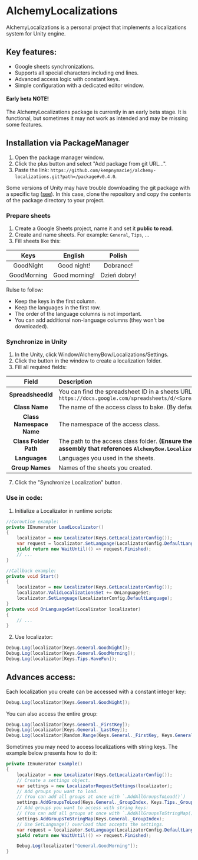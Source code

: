 # AlchemyLocalizations
AlchemyLocalizations is a personal project that implements a localizations system for Unity engine.

## Key features:
* Google sheets synchronizations.
* Supports all special characters including end lines.
* Advanced access logic with constant keys.
* Simple configuration with a dedicated editor window.

#### Early beta NOTE!
The AlchemyLocalizations package is currently in an early beta stage. It is functional, but sometimes it may not work as intended and may be missing some features.

## Installation via PackageManager
1. Open the package manager window.
2. Click the plus button and select "Add package from git URL...".
3. Paste the link: `https://github.com/kempnymaciej/alchemy-localizations.git?path=/package#v0.4.0`.

Some versions of Unity may have trouble downloading the git package with a specific tag ([see](https://issuetracker.unity3d.com/issues/package-resolution-error-when-using-a-git-dependency-referencing-an-annotated-tag-in-its-git-url)). In this case, clone the repository and copy the contents of the package directory to your project.

### Prepare sheets
1. Create a Google Sheets project, name it and set it **public to read**.
2. Create and name sheets. For example: `General`, `Tips`, ...
3. Fill sheets like this:

| Keys          | English         | Polish       |
| :---:         | :---:           | :---:        |
| GoodNight     | Good night!     | Dobranoc!    |
| GoodMorning   | Good morning!   | Dzień dobry! |

Rulse to follow:
* Keep the keys in the first column.
* Keep the languages in the first row.
* The order of the language columns is not important.
* You can add additional non-language columns (they won't be downloaded).

### Synchronize in Unity
1. In the Unity, click Window/AlchemyBow/Localizations/Settings.
2. Click the button in the window to create a localization folder.
3. Fill all required fields:

| Field                     | Description|
| :---:                     | :--- |
|**SpreadsheedId**          | You can find the spreadsheet ID in a sheets URL: `https://docs.google.com/spreadsheets/d/<SpreadsheedId>/edit#gid=0` |
|**Class Name**             | The name of the access class to bake. (By default Keys)|
|**Class Namespace Name**   | The namespace of the access class. |
|**Class Folder Path**      | The path to the access class folder. **(Ensure the folder is in an assembly that references `AlchemyBow.Localizations`!)** |
|**Languages**              | Languages you used in the sheets. |
|**Group Names**            | Names of the sheets you created. |

7. Click the "Synchronize Localization" button.

### Use in code:
1. Initialize a Localizator in runtime scripts:
```csharp
//Coroutine example:
private IEnumerator LoadLocalizator()
{
    localizator = new Localizator(Keys.GetLocalizatorConfig());
    var request = localizator.SetLanguage(LocalizatorConfig.DefaultLanguage);
    yield return new WaitUntil(() => request.Finished);
    // ...
}
```
```csharp
//Callback example:
private void Start()
{
    localizator = new Localizator(Keys.GetLocalizatorConfig());
    localizator.ValidLocalizationsSet += OnLanguageSet;
    localizator.SetLanguage(LocalizatorConfig.DefaultLanguage);
}
private void OnLanguageSet(Localizator localizator)
{
    // ...
}
```
2. Use localizator:
```csharp
Debug.Log(localizator[Keys.General.GoodNight]);
Debug.Log(localizator[Keys.General.GoodMorning]);
Debug.Log(localizator[Keys.Tips.HaveFun]);
```

## Advances access:
Each localization you create can be accessed with a constant integer key:
```csharp
Debug.Log(localizator[Keys.General.GoodNight]);
```

You can also access the entire group:
```csharp
Debug.Log(localizator[Keys.General._FirstKey]);
Debug.Log(localizator[Keys.General._LastKey]);
Debug.Log(localizator[Random.Range(Keys.General._FirstKey, Keys.General._LastKey + 1)]);
```

Sometimes you may need to access localizations with string keys. The example below presents how to do it:
```csharp
private IEnumerator Example()
{
    localizator = new Localizator(Keys.GetLocalizatorConfig());
    // Create a settings object.
    var settings = new LocalizatorRequestSettings(localizator);
    // Add groups you want to load.
    // (You can add all groups at once with `.AddAllGroupsToLoad()`)
    settings.AddGroupsToLoad(Keys.General._GroupIndex, Keys.Tips._GroupIndex);
    // Add groups you want to access with string keys:
    // (You can add all groups at once with `.AddAllGroupsToStringMap()`)
    settings.AddGroupsToStringMap(Keys.General._GroupIndex);
    // Use SetLanguage() overload that accepts the settings.
    var request = localizator.SetLanguage(LocalizatorConfig.DefaultLanguage, settings);
    yield return new WaitUntil(() => request.Finished);

    Debug.Log(localizator["General.GoodMorning"]);
}
```